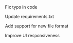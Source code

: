 Fix typo in code

Update requirements.txt

Add support for new file format

Improve UI responsiveness

